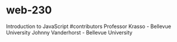 # web-230
Introduction to JavaScript
#contributors
Professor Krasso - Bellevue University
Johnny Vanderhorst - Bellevue University